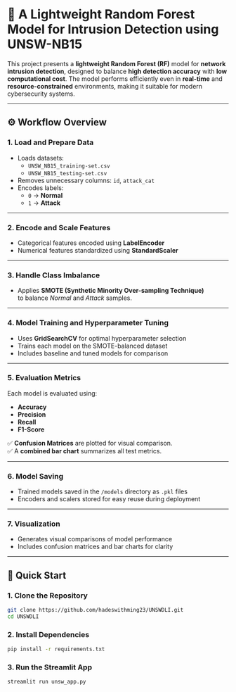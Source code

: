 # 🧠 A Lightweight Random Forest Model for Intrusion Detection using UNSW-NB15

This project presents a **lightweight Random Forest (RF)** model for **network intrusion detection**, designed to balance **high detection accuracy** with **low computational cost**. The model performs efficiently even in **real-time** and **resource-constrained** environments, making it suitable for modern cybersecurity systems.

---

## ⚙️ Workflow Overview

### **1. Load and Prepare Data**
- Loads datasets:  
  - `UNSW_NB15_training-set.csv`  
  - `UNSW_NB15_testing-set.csv`
- Removes unnecessary columns: `id`, `attack_cat`
- Encodes labels:  
  - `0` → **Normal**  
  - `1` → **Attack**

---

### **2. Encode and Scale Features**
- Categorical features encoded using **LabelEncoder**  
- Numerical features standardized using **StandardScaler**

---

### **3. Handle Class Imbalance**
- Applies **SMOTE (Synthetic Minority Over-sampling Technique)**  
  to balance *Normal* and *Attack* samples.

---

### **4. Model Training and Hyperparameter Tuning**
- Uses **GridSearchCV** for optimal hyperparameter selection  
- Trains each model on the SMOTE-balanced dataset  
- Includes baseline and tuned models for comparison

---

### **5. Evaluation Metrics**
Each model is evaluated using:
- **Accuracy**
- **Precision**
- **Recall**
- **F1-Score**

✅ **Confusion Matrices** are plotted for visual comparison.  
✅ A **combined bar chart** summarizes all test metrics.

---

### **6. Model Saving**
- Trained models saved in the `/models` directory as `.pkl` files  
- Encoders and scalers stored for easy reuse during deployment

---

### **7. Visualization**
- Generates visual comparisons of model performance  
- Includes confusion matrices and bar charts for clarity

---

## 🚀 Quick Start

### **1. Clone the Repository**
```bash
git clone https://github.com/hadeswithming23/UNSWDLI.git
cd UNSWDLI
```

### **2. Install Dependencies**
```bash
pip install -r requirements.txt
```

### **3. Run the Streamlit App**
```bash
streamlit run unsw_app.py
```
